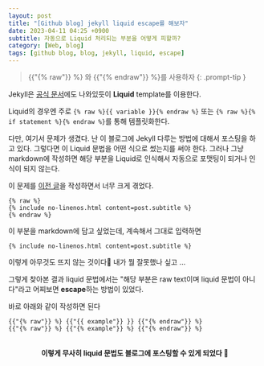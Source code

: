 ```yaml
---
layout: post
title: "[Github blog] jekyll liquid escape를 해보자"
date: 2023-04-11 04:25 +0900
subtitle: 자동으로 Liquid 처리되는 부분을 어떻게 피할까?
category: [Web, blog]
tags: [github blog, blog, jekyll, liquid, escape]
---
```




> {{"{% raw"}} %} 와  {{"{% endraw"}} %}를 사용하자 
{: .prompt-tip }

Jekyll은 [공식 문서](https://jekyllrb.com/docs/liquid/)에도 나와있듯이 **Liquid** template를 이용한다. 

Liquid의 경우엔 주로 
`{% raw %}{{ variable }}{% endraw %}`
또는
`{% raw %}{% if statement %}{% endraw %}`를 통해 템플릿화한다.

다만, 여기서 문제가 생겼다. 난 이 블로그에 Jekyll 다루는 방법에 대해서 포스팅을 하고 있다.
그렇다면 이 Liquid 문법을 어떤 식으로 썼는지를 써야 한다.
그러나 그냥 markdown에 작성하면 해당 부분을 Liquid로 인식해서 자동으로 포맷팅이 되거나 인식이 되지 않는다.

이 문제를 [이전 글](https://lalalse.github.io/posts/github-blog-%EA%B8%B0%EB%B3%B8-theme-%EC%84%B8%ED%8C%85%EC%9D%84-%EB%8D%AE%EC%96%B4%EC%8D%A8%EC%84%9C-%EC%BB%A4%EC%8A%A4%ED%85%80%ED%95%98%EB%8A%94-%EB%B0%A9%EB%B2%95/)을 작성하면서 너무 크게 겪었다. 

```liquid
{% raw %}
{% include no-linenos.html content=post.subtitle %}
{% endraw %}
```
이 부분을 markdown에 담고 싶었는데, 계속해서 그대로 입력하면
```liquid
{% include no-linenos.html content=post.subtitle %}
```
이렇게 아무것도 뜨지 않는 것이다🥲 내가 뭘 잘못했나 싶고 ...

그렇게 찾아본 결과 liquid 문법에서는 "해당 부분은 raw text이며 liquid 문법이 아니다"라고 어찌보면 **escape**하는 방법이 있었다.

바로 아래와 같이 작성하면 된다 
```
{{"{% raw"}} %} {{"{{ example"}} }} {{"{% endraw"}} %}
{{"{% raw"}} %} {{"{% example"}} %} {{"{% endraw"}} %}
```

<br />
<div align="center" style="font-weight: bold;">
이렇게 무사히 liquid 문법도 블로그에 포스팅할 수 있게 되었다 🩵
</div>



